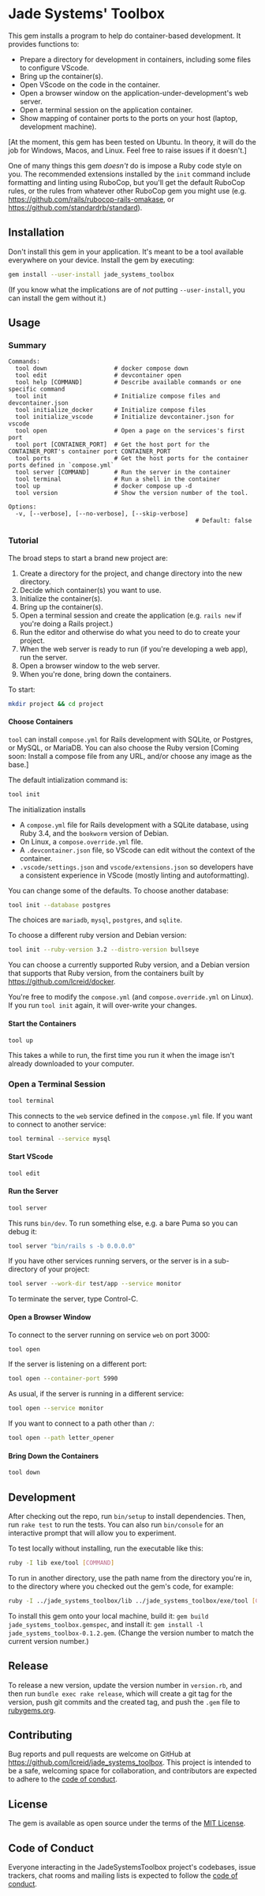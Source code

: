 # Jade Systems' Toolbox

This gem installs a program to help do container-based development. It provides functions to:

* Prepare a directory for development in containers, including some files to configure VScode.
* Bring up the container(s).
* Open VScode on the code in the container.
* Open a browser window on the application-under-development's web server.
* Open a terminal session on the application container.
* Show mapping of container ports to the ports on your host (laptop, development machine).

[At the moment, this gem has been tested on Ubuntu. In theory, it will do the job for Windows, Macos, and Linux. Feel free to raise issues if it doesn't.]

One of many things this gem _doesn't_ do is impose a Ruby code style on you. The recommended extensions installed by the `init` command include formatting and linting using RuboCop, but you'll get the default RuboCop rules, or the rules from whatever other RuboCop gem you might use (e.g. https://github.com/rails/rubocop-rails-omakase, or https://github.com/standardrb/standard).

## Installation

Don't install this gem in your application. It's meant to be a tool available everywhere on your device. Install the gem by executing:

```bash
gem install --user-install jade_systems_toolbox
```

(If you know what the implications are of _not_ putting `--user-install`, you can install the gem without it.)

## Usage

### Summary

```
Commands:
  tool down                   # docker compose down
  tool edit                   # devcontainer open
  tool help [COMMAND]         # Describe available commands or one specific command
  tool init                   # Initialize compose files and devcontainer.json
  tool initialize_docker      # Initialize compose files
  tool initialize_vscode      # Initialize devcontainer.json for vscode
  tool open                   # Open a page on the services's first port
  tool port [CONTAINER_PORT]  # Get the host port for the CONTAINER_PORT's container port CONTAINER_PORT
  tool ports                  # Get the host ports for the container ports defined in `compose.yml`
  tool server [COMMAND]       # Run the server in the container
  tool terminal               # Run a shell in the container
  tool up                     # docker compose up -d
  tool version                # Show the version number of the tool.

Options:
  -v, [--verbose], [--no-verbose], [--skip-verbose]
                                                     # Default: false
```

### Tutorial

The broad steps to start a brand new project are:

1. Create a directory for the project, and change directory into the new directory.
1. Decide which container(s) you want to use.
1. Initialize the container(s).
1. Bring up the container(s).
1. Open a terminal session and create the application (e.g. `rails new` if you're doing a Rails project.)
1. Run the editor and otherwise do what you need to do to create your project.
1. When the web server is ready to run (if you're developing a web app), run the server.
1. Open a browser window to the web server.
1. When you're done, bring down the containers.

To start:

```bash
mkdir project && cd project
```

#### Choose Containers

`tool` can install `compose.yml` for Rails development with SQLite, or Postgres, or MySQL, or MariaDB. You can also choose the Ruby version
[Coming soon: Install a compose file from any URL, and/or choose any image as the base.]

The default intialization command is:

```bash
tool init
```

The initialization installs

* A `compose.yml` file for Rails development with a SQLite database, using Ruby 3.4, and the `bookworm` version of Debian.
* On Linux, a `compose.override.yml` file.
* A `.devcontainer.json` file, so VScode can edit without the context of the container.
* `.vscode/settings.json` and `vscode/extensions.json` so developers have a consistent experience in VScode (mostly linting and autoformatting).

You can change some of the defaults. To choose another database:

```bash
tool init --database postgres
```

The choices are `mariadb`, `mysql`, `postgres`, and `sqlite`.

To choose a different ruby version and Debian version:

```bash
tool init --ruby-version 3.2 --distro-version bullseye
```

You can choose a currently supported Ruby version, and a Debian version that supports that Ruby version, from the containers built by https://github.com/lcreid/docker.

You're free to modify the `compose.yml` (and `compose.override.yml` on Linux). If you run `tool init` again, it will over-write your changes.

#### Start the Containers

```bash
tool up
```

This takes a while to run, the first time you run it when the image isn't already downloaded to your computer.

### Open a Terminal Session

```bash
tool terminal
```

This connects to the `web` service defined in the `compose.yml` file. If you want to connect to another service:

```bash
tool terminal --service mysql
```

#### Start VScode

```bash
tool edit
```

#### Run the Server

```bash
tool server
```

This runs `bin/dev`. To run something else, e.g. a bare Puma so you can debug it:

```bash
tool server "bin/rails s -b 0.0.0.0"
```

If you have other services running servers, or the server is in a sub-directory of your project:

```bash
tool server --work-dir test/app --service monitor
```

To terminate the server, type Control-C.

#### Open a Browser Window

To connect to the server running on service `web` on port 3000:

```bash
tool open
```

If the server is listening on a different port:

```bash
tool open --container-port 5990
```

As usual, if the server is running in a different service:

```bash
tool open --service monitor
```

If you want to connect to a path other than `/`:

```bash
tool open --path letter_opener
```

#### Bring Down the Containers

```bash
tool down
```

## Development

After checking out the repo, run `bin/setup` to install dependencies. Then, run `rake test` to run the tests. You can also run `bin/console` for an interactive prompt that will allow you to experiment.

To test locally without installing, run the executable like this:

```bash
ruby -I lib exe/tool [COMMAND]
```

To run in another directory, use the path name from the directory you're in, to the directory where you checked out the gem's code, for example:

```bash
ruby -I ../jade_systems_toolbox/lib ../jade_systems_toolbox/exe/tool [COMMAND]
```

To install this gem onto your local machine, build it: `gem build jade_systems_toolbox.gemspec`, and install it: `gem install -l jade_systems_toolbox-0.1.2.gem`. (Change the version number to match the current version number.)

## Release

To release a new version, update the version number in `version.rb`, and then run `bundle exec rake release`, which will create a git tag for the version, push git commits and the created tag, and push the `.gem` file to [rubygems.org](https://rubygems.org).

## Contributing

Bug reports and pull requests are welcome on GitHub at https://github.com/lcreid/jade_systems_toolbox. This project is intended to be a safe, welcoming space for collaboration, and contributors are expected to adhere to the [code of conduct](https://github.com/lcreid/jade_systems_toolbox/blob/main/CODE_OF_CONDUCT.md).

## License

The gem is available as open source under the terms of the [MIT License](https://opensource.org/licenses/MIT).

## Code of Conduct

Everyone interacting in the JadeSystemsToolbox project's codebases, issue trackers, chat rooms and mailing lists is expected to follow the [code of conduct](https://github.com/lcreid/jade_systems_toolbox/blob/main/CODE_OF_CONDUCT.md).
